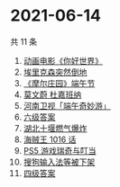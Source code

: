 # 2021-06-14

共 11 条

<!-- BEGIN -->
<!-- 最后更新时间 Mon Jun 14 2021 12:07:43 GMT+0800 (China Standard Time) -->

1. [动画电影《你好世界》](https://www.zhihu.com/search?q=你好世界)
2. [埃里克森突然倒地](https://www.zhihu.com/search?q=埃里克森)
3. [《摩尔庄园》端午节](https://www.zhihu.com/search?q=摩尔庄园)
4. [莫文蔚 杜嘉班纳](https://www.zhihu.com/search?q=莫文蔚)
5. [河南卫视「端午奇妙游」](https://www.zhihu.com/search?q=端午奇妙游)
6. [六级答案](https://www.zhihu.com/search?q=六级答案)
7. [湖北十堰燃气爆炸](https://www.zhihu.com/search?q=十堰燃气爆炸)
8. [海贼王 1016 话](https://www.zhihu.com/search?q=海贼王)
9. [PS5 游戏瑞奇与叮当](https://www.zhihu.com/search?q=瑞奇与叮当)
10. [搜狗输入法等被下架](https://www.zhihu.com/search?q=输入法下架)
11. [四级答案](https://www.zhihu.com/search?q=四级答案)

<!-- END -->
